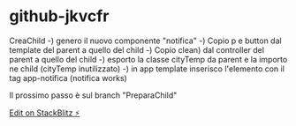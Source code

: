 # github-jkvcfr

CreaChild
-) genero il nuovo componente "notifica"
-) Copio p e button dal template del parent a quello del child
-) Copio clean) dal controller del parent a quello del  child
-) esporto la classe cityTemp da parent e la importo ne child (cityTemp inutilizzato)
-) in app template inserisco l'elemento con il tag app-notifica (notifica works)

Il prossimo passo è sul branch "PreparaChild"

[Edit on StackBlitz ⚡️](https://stackblitz.com/edit/github-jkvcfr)